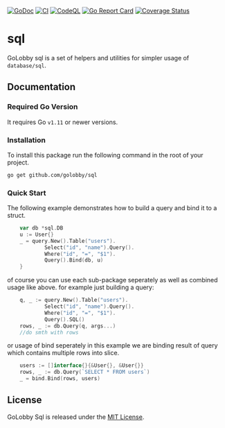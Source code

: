 [![GoDoc](https://godoc.org/github.com/golobby/sql?status.svg)](https://godoc.org/github.com/golobby/sql)
[![CI](https://github.com/golobby/sql/actions/workflows/ci.yml/badge.svg)](https://github.com/golobby/sql/actions/workflows/ci.yml)
[![CodeQL](https://github.com/golobby/sql/workflows/CodeQL/badge.svg)](https://github.com/golobby/config/actions?query=workflow%3ACodeQL)
[![Go Report Card](https://goreportcard.com/badge/github.com/golobby/sql)](https://goreportcard.com/report/github.com/golobby/sql)
[![Coverage Status](https://coveralls.io/repos/github/golobby/config/badge.svg)](https://coveralls.io/github/golobby/sql?branch=master)

# sql 
GoLobby sql is a set of helpers and utilities for simpler usage of `database/sql`.

## Documentation
### Required Go Version
It requires Go `v1.11` or newer versions.

### Installation
To install this package run the following command in the root of your project.

```bash
go get github.com/golobby/sql
```

### Quick Start

The following example demonstrates how to build a query and bind it to a struct.
```go
    var db *sql.DB
    u := User{}
    _ = query.New().Table("users").
			Select("id", "name").Query().
			Where("id", "=", "$1").
			Query().Bind(db, u)
    }
```
of course you can use each sub-package seperately as well as combined usage like above.
for example just building a query:
```go
    q, _ := query.New().Table("users").
			Select("id", "name").Query().
			Where("id", "=", "$1").
			Query().SQL()
    rows, _ := db.Query(q, args...)
    //do smth with rows

```

or usage of bind seperately in this example we are binding result of query which contains multiple rows into slice.
```go
    users := []interface{}{&User{}, &User{}}
    rows, _ := db.Query(`SELECT * FROM users`)
    _ = bind.Bind(rows, users)
```

## License
GoLobby Sql is released under the [MIT License](http://opensource.org/licenses/mit-license.php).

